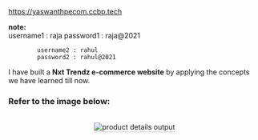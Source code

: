 https://yaswanthpecom.ccbp.tech

**note:**   
            username1 : raja
            password1 : raja@2021

            username2 : rahul
            password2 : rahul@2021           

I have built a **Nxt Trendz e-commerce website** by applying the concepts we have learned till now.

### Refer to the image below:

<br/>
<div style="text-align: center;">
    <img src="https://assets.ccbp.in/frontend/content/react-js/nxt-trendz-product-details-output-v0.gif" alt="product details output" style="max-width:70%;box-shadow:0 2.8px 2.2px rgba(0, 0, 0, 0.12)">
</div>
<br/>

